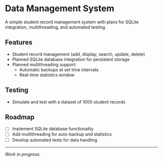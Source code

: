 # Data Management System

A simple student record management system with plans for SQLite integration, multithreading, and automated testing.

## Features

- Student record management (add, display, search, update, delete)
- Planned SQLite database integration for persistent storage
- Planned multithreading support:
  - Automatic backups at set time intervals
  - Real-time statistics window

## Testing

- Simulate and test with a dataset of 1000 student records

## Roadmap

- [ ] Implement SQLite database functionality
- [ ] Add multithreading for auto-backup and statistics
- [ ] Develop automated tests for data handling

---
*Work in progress.*
